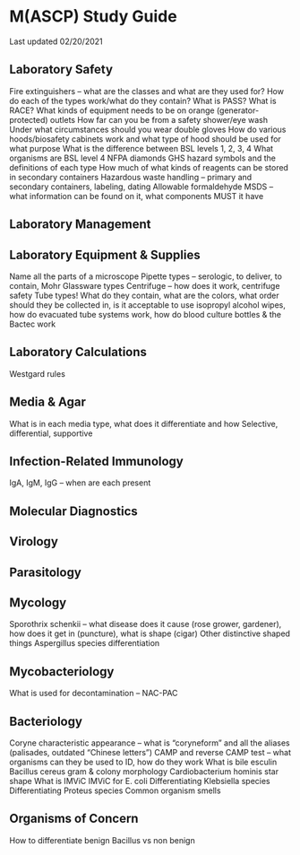 # M(ASCP) Study Guide  
Last updated 02/20/2021

## Laboratory Safety 
Fire extinguishers – what are the classes and what are they used for? How do each of the types work/what do they contain? What is PASS? What is RACE?
What kinds of equipment needs to be on orange (generator-protected) outlets
How far can you be from a safety shower/eye wash
Under what circumstances should you wear double gloves
How do various hoods/biosafety cabinets work and what type of hood should be used for what purpose
What is the difference between BSL levels 1, 2, 3, 4
What organisms are BSL level 4
NFPA diamonds
GHS hazard symbols and the definitions of each type
How much of what kinds of reagents can be stored in secondary containers
Hazardous waste handling – primary and secondary containers, labeling, dating
Allowable formaldehyde
MSDS – what information can be found on it, what components MUST it have

## Laboratory Management

## Laboratory Equipment & Supplies
Name all the parts of a microscope
Pipette types – serologic, to deliver, to contain, Mohr
Glassware types
Centrifuge – how does it work, centrifuge safety
Tube types! What do they contain, what are the colors, what order should they be collected in, is it acceptable to use isopropyl alcohol wipes, how do evacuated tube systems work, how do blood culture bottles & the Bactec work

## Laboratory Calculations
Westgard rules

## Media & Agar
What is in each media type, what does it differentiate and how
Selective, differential, supportive 

## Infection-Related Immunology
IgA, IgM, IgG – when are each present

## Molecular Diagnostics

## Virology

## Parasitology

## Mycology
Sporothrix schenkii – what disease does it cause (rose grower, gardener), how does it get in (puncture), what is shape (cigar)
Other distinctive shaped things
Aspergillus species differentiation

## Mycobacteriology
What is used for decontamination – NAC-PAC

## Bacteriology
Coryne characteristic appearance – what is “coryneform” and all the aliases (palisades, outdated “Chinese letters”)
CAMP and reverse CAMP test – what organisms can they be used to ID, how do they work
What is bile esculin
Bacillus cereus gram & colony morphology
Cardiobacterium hominis star shape
What is IMViC
IMViC for E. coli
Differentiating Klebsiella species 
Differentiating Proteus species
Common organism smells



## Organisms of Concern
How to differentiate benign Bacillus vs non benign

